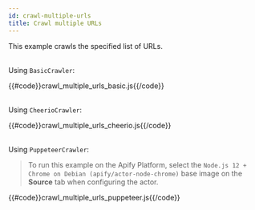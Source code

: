 ```yaml
---
id: crawl-multiple-urls
title: Crawl multiple URLs
---
```


This example crawls the specified list of URLs.

<!--DOCUSAURUS_CODE_TABS-->

<!-- BasicCrawler -->
\
Using `BasicCrawler`:

{{#code}}crawl_multiple_urls_basic.js{{/code}}

<!-- CheerioCrawler -->
\
Using `CheerioCrawler`:

{{#code}}crawl_multiple_urls_cheerio.js{{/code}}

<!-- PuppeteerCrawler -->
\
Using `PuppeteerCrawler`:

 > To run this example on the Apify Platform, select the `Node.js 12 + Chrome on Debian (apify/actor-node-chrome)` 
 >base image on the **Source** tab when configuring the actor.

{{#code}}crawl_multiple_urls_puppeteer.js{{/code}}

<!--END_DOCUSAURUS_CODE_TABS-->

